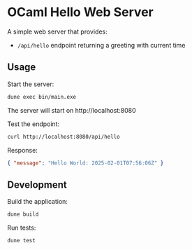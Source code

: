 # OCaml Hello Web Server

A simple web server that provides:

- `/api/hello` endpoint returning a greeting with current time

## Usage

Start the server:

```bash
dune exec bin/main.exe
```

The server will start on http://localhost:8080

Test the endpoint:

```bash
curl http://localhost:8080/api/hello
```

Response:

```json
{ "message": "Hello World: 2025-02-01T07:56:06Z" }
```

## Development

Build the application:

```bash
dune build
```

Run tests:

```bash
dune test
```
